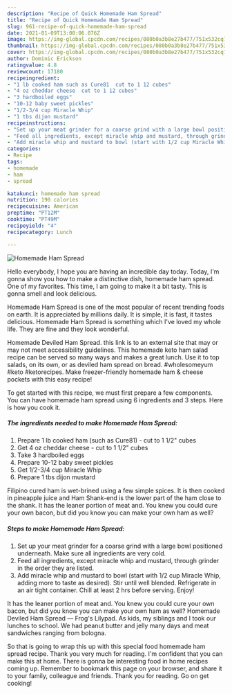 ```yaml
---
description: "Recipe of Quick Homemade Ham Spread"
title: "Recipe of Quick Homemade Ham Spread"
slug: 961-recipe-of-quick-homemade-ham-spread
date: 2021-01-09T13:08:06.076Z
image: https://img-global.cpcdn.com/recipes/080b0a3b8e27b477/751x532cq70/homemade-ham-spread-recipe-main-photo.jpg
thumbnail: https://img-global.cpcdn.com/recipes/080b0a3b8e27b477/751x532cq70/homemade-ham-spread-recipe-main-photo.jpg
cover: https://img-global.cpcdn.com/recipes/080b0a3b8e27b477/751x532cq70/homemade-ham-spread-recipe-main-photo.jpg
author: Dominic Erickson
ratingvalue: 4.8
reviewcount: 17180
recipeingredient:
- "1 lb cooked ham such as Cure81  cut to 1 12 cubes"
- "4 oz cheddar cheese  cut to 1 12 cubes"
- "3 hardboiled eggs"
- "10-12 baby sweet pickles"
- "1/2-3/4 cup Miracle Whip"
- "1 tbs dijon mustard"
recipeinstructions:
- "Set up your meat grinder for a coarse grind with a large bowl positioned underneath. Make sure all ingredients are very cold."
- "Feed all ingredients, except miracle whip and mustard, through grinder in the order they are listed."
- "Add miracle whip and mustard to bowl (start with 1/2 cup Miracle Whip, adding more to taste as desired). Stir until well blended. Refrigerate in an air tight container. Chill at least 2 hrs before serving. Enjoy!"
categories:
- Recipe
tags:
- homemade
- ham
- spread

katakunci: homemade ham spread 
nutrition: 190 calories
recipecuisine: American
preptime: "PT12M"
cooktime: "PT49M"
recipeyield: "4"
recipecategory: Lunch

---
```



![Homemade Ham Spread](https://img-global.cpcdn.com/recipes/080b0a3b8e27b477/751x532cq70/homemade-ham-spread-recipe-main-photo.jpg)

Hello everybody, I hope you are having an incredible day today. Today, I'm gonna show you how to make a distinctive dish, homemade ham spread. One of my favorites. This time, I am going to make it a bit tasty. This is gonna smell and look delicious.

Homemade Ham Spread is one of the most popular of recent trending foods on earth. It is appreciated by millions daily. It is simple, it is fast, it tastes delicious. Homemade Ham Spread is something which I've loved my whole life. They are fine and they look wonderful.

Homemade Deviled Ham Spread. this link is to an external site that may or may not meet accessibility guidelines. This homemade keto ham salad recipe can be served so many ways and makes a great lunch. Use it to top salads, on its own, or as deviled ham spread on bread. #wholesomeyum #keto #ketorecipes. Make freezer-friendly homemade ham &amp; cheese pockets with this easy recipe!


To get started with this recipe, we must first prepare a few components. You can have homemade ham spread using 6 ingredients and 3 steps. Here is how you cook it.

<!--inarticleads1-->

##### The ingredients needed to make Homemade Ham Spread:

1. Prepare 1 lb cooked ham (such as Cure81) - cut to 1 1/2&#34; cubes
1. Get 4 oz cheddar cheese - cut to 1 1/2&#34; cubes
1. Take 3 hardboiled eggs
1. Prepare 10-12 baby sweet pickles
1. Get 1/2-3/4 cup Miracle Whip
1. Prepare 1 tbs dijon mustard


Filipino cured ham is wet-brined using a few simple spices. It is then cooked in pineapple juice and Ham Shank-end is the lower part of the ham close to the shank. It has the leaner portion of meat and. You knew you could cure your own bacon, but did you know you can make your own ham as well? 

<!--inarticleads2-->

##### Steps to make Homemade Ham Spread:

1. Set up your meat grinder for a coarse grind with a large bowl positioned underneath. Make sure all ingredients are very cold.
1. Feed all ingredients, except miracle whip and mustard, through grinder in the order they are listed.
1. Add miracle whip and mustard to bowl (start with 1/2 cup Miracle Whip, adding more to taste as desired). Stir until well blended. Refrigerate in an air tight container. Chill at least 2 hrs before serving. Enjoy!


It has the leaner portion of meat and. You knew you could cure your own bacon, but did you know you can make your own ham as well? Homemade Deviled Ham Spread — Frog&#39;s Lilypad. As kids, my siblings and I took our lunches to school. We had peanut butter and jelly many days and meat sandwiches ranging from bologna. 

So that is going to wrap this up with this special food homemade ham spread recipe. Thank you very much for reading. I'm confident that you can make this at home. There is gonna be interesting food in home recipes coming up. Remember to bookmark this page on your browser, and share it to your family, colleague and friends. Thank you for reading. Go on get cooking!
